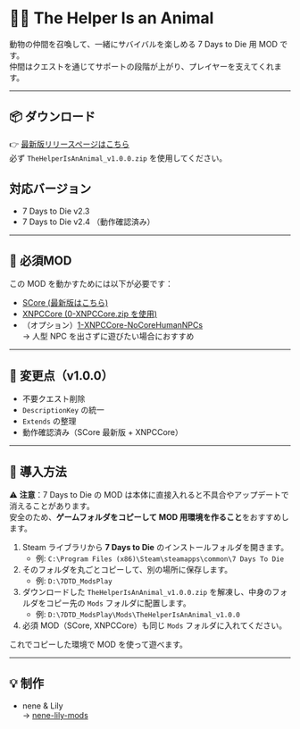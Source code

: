 # 🦊🐻 The Helper Is an Animal

動物の仲間を召喚して、一緒にサバイバルを楽しめる 7 Days to Die 用 MOD です。  
仲間はクエストを通じてサポートの段階が上がり、プレイヤーを支えてくれます。

---

## 📦 ダウンロード

👉 [最新版リリースページはこちら](https://github.com/nene-lily-mods/TheHelperIsAnAnimal/releases/latest)  
必ず `TheHelperIsAnAnimal_v1.0.0.zip` を使用してください。

## 対応バージョン
- 7 Days to Die v2.3
- 7 Days to Die v2.4 （動作確認済み）


---

## 🔧 必須MOD

この MOD を動かすためには以下が必要です：

- [SCore (最新版はこちら)](https://github.com/SphereII/SphereII.Mods/releases)  
- [XNPCCore (0-XNPCCore.zip を使用)](https://github.com/7D2D/V2Mods)  
- （オプション）[1-XNPCCore-NoCoreHumanNPCs](https://github.com/7D2D/V2Mods/tree/main/0-XNPCCore/Config/Options)  
  → 人型 NPC を出さずに遊びたい場合におすすめ

---

## 📝 変更点（v1.0.0）

- 不要クエスト削除
- `DescriptionKey` の統一
- `Extends` の整理
- 動作確認済み（SCore 最新版 + XNPCCore）

---

## 📖 導入方法

⚠️ **注意**：7 Days to Die の MOD は本体に直接入れると不具合やアップデートで消えることがあります。  
安全のため、**ゲームフォルダをコピーして MOD 用環境を作ること**をおすすめします。

1. Steam ライブラリから **7 Days to Die** のインストールフォルダを開きます。  
   - 例: `C:\Program Files (x86)\Steam\steamapps\common\7 Days To Die`
2. そのフォルダを丸ごとコピーして、別の場所に保存します。  
   - 例: `D:\7DTD_ModsPlay`
3. ダウンロードした `TheHelperIsAnAnimal_v1.0.0.zip` を解凍し、中身のフォルダをコピー先の `Mods` フォルダに配置します。  
   - 例: `D:\7DTD_ModsPlay\Mods\TheHelperIsAnAnimal_v1.0.0`
4. 必須 MOD（SCore, XNPCCore）も同じ `Mods` フォルダに入れてください。  

これでコピーした環境で MOD を使って遊べます。


---

## 💡 制作

- nene & Lily  
  → [nene-lily-mods](https://github.com/nene-lily-mods)
